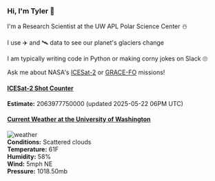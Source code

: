 ### Hi, I'm Tyler :wave:

I'm a Research Scientist at the UW APL Polar Science Center :snowman_with_snow:

I use :airplane: and :artificial_satellite: data to see our planet's glaciers change

I am typically writing code in Python or making corny jokes on Slack :roll_eyes:

Ask me about NASA's [ICESat-2](https://icesat-2.gsfc.nasa.gov/) or [GRACE-FO](https://www.nasa.gov/missions/grace-fo) missions!

#### [ICESat-2 Shot Counter](./assets/XAlIAMV.jpeg)  
**Estimate:** 2063977750000 (updated 2025-05-22 06PM UTC)  

#### [Current Weather at the University of Washington](https://www.washington.edu/cambots/camera1_l.jpg)
![weather](http://openweathermap.org/img/wn/03d@2x.png)  
**Conditions:** Scattered clouds  
**Temperature:** 61F  
**Humidity:** 58%  
**Wind:** 5mph NE  
**Pressure:** 1018.50mb  

